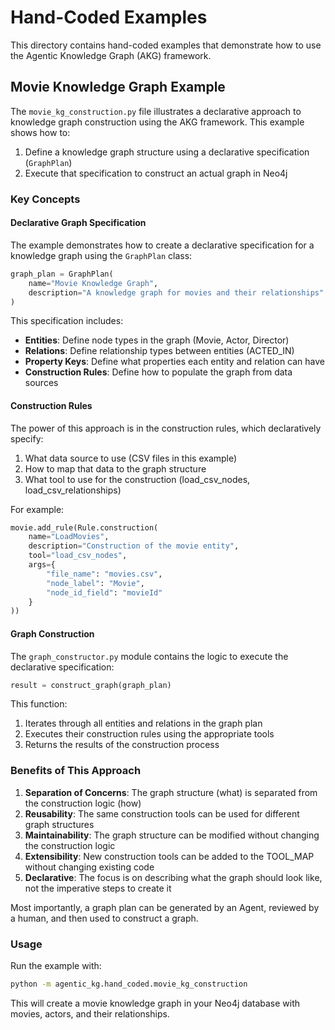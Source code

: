 # Hand-Coded Examples

This directory contains hand-coded examples that demonstrate how to use the Agentic Knowledge Graph (AKG) framework.

## Movie Knowledge Graph Example

The `movie_kg_construction.py` file illustrates a declarative approach to knowledge graph construction using the AKG framework. This example shows how to:

1. Define a knowledge graph structure using a declarative specification (`GraphPlan`)
2. Execute that specification to construct an actual graph in Neo4j

### Key Concepts

#### Declarative Graph Specification

The example demonstrates how to create a declarative specification for a knowledge graph using the `GraphPlan` class:

```python
graph_plan = GraphPlan(
    name="Movie Knowledge Graph",
    description="A knowledge graph for movies and their relationships"
)
```

This specification includes:

- **Entities**: Define node types in the graph (Movie, Actor, Director)
- **Relations**: Define relationship types between entities (ACTED_IN)
- **Property Keys**: Define what properties each entity and relation can have
- **Construction Rules**: Define how to populate the graph from data sources

#### Construction Rules

The power of this approach is in the construction rules, which declaratively specify:

1. What data source to use (CSV files in this example)
2. How to map that data to the graph structure
3. What tool to use for the construction (load_csv_nodes, load_csv_relationships)

For example:

```python
movie.add_rule(Rule.construction(
    name="LoadMovies",
    description="Construction of the movie entity",
    tool="load_csv_nodes",
    args={
        "file_name": "movies.csv",
        "node_label": "Movie",
        "node_id_field": "movieId"
    }
))
```

#### Graph Construction

The `graph_constructor.py` module contains the logic to execute the declarative specification:

```python
result = construct_graph(graph_plan)
```

This function:
1. Iterates through all entities and relations in the graph plan
2. Executes their construction rules using the appropriate tools
3. Returns the results of the construction process

### Benefits of This Approach

1. **Separation of Concerns**: The graph structure (what) is separated from the construction logic (how)
2. **Reusability**: The same construction tools can be used for different graph structures
3. **Maintainability**: The graph structure can be modified without changing the construction logic
4. **Extensibility**: New construction tools can be added to the TOOL_MAP without changing existing code
5. **Declarative**: The focus is on describing what the graph should look like, not the imperative steps to create it

Most importantly, a graph plan can be generated by an Agent, reviewed by a human, and then used to construct a graph.

### Usage

Run the example with:

```bash
python -m agentic_kg.hand_coded.movie_kg_construction
```

This will create a movie knowledge graph in your Neo4j database with movies, actors, and their relationships.
